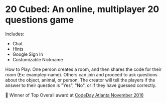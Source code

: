 # 20 Cubed: An online, multiplayer 20 questions game

Includes:
- Chat
- Hints
- Google Sign In
- Customizable Nickname

How to Play:
One person creates a room, and then shares the code for their room (Ex: exampley-name). Others can join and proceed to ask questions about the object, animal, or person. The creator will tell the players if the answer to their question is "Yes", "No", or if they have guessed correctly.

👑 Winner of Top Overall award at [CodeDay Atlanta November 2016](https://teams.codeday.org/teams/40)
